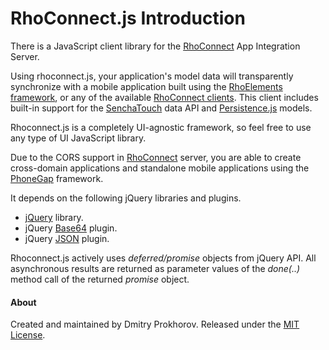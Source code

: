 # RhoConnect.js Introduction
There is a JavaScript client library for the [RhoConnect](http://rhomobile.com/rhoconnect.html) App Integration Server.

Using rhoconnect.js, your application's model data will transparently synchronize with a mobile application built using the [RhoElements framework](http://rhomobile.com/rhoelements.html), or any of the available [RhoConnect clients](http://rhomobile.com/rhoconnect.html). This client includes built-in support for the [SenchaTouch](http://www.sencha.com/) data API and [Persistence.js](http://persistencejs.org/) models.

Rhoconnect.js is a completely UI-agnostic framework, so feel free to use any type of UI JavaScript library.

Due to the CORS support in [RhoConnect](http://rhomobile.com/rhoconnect.html) server, you are able to create cross-domain applications and standalone mobile applications using the [PhoneGap](http://www.phonegap.com/) framework.

It depends on the following jQuery libraries and plugins.
* [jQuery](http://jquery.com/) library.
* jQuery [Base64](http://github.com/carlo/jquery-base64) plugin.
* jQuery [JSON](https://sites.google.com/site/jollytoad/json.js?attredirects=0) plugin.

Rhoconnect.js actively uses *deferred/promise* objects from jQuery API. All asynchronous results are returned as parameter values of the *done(..)* method call of the returned *promise* object.

#### About
Created and maintained by Dmitry Prokhorov. Released under the [MIT License](http://www.opensource.org/licenses/mit-license.php).